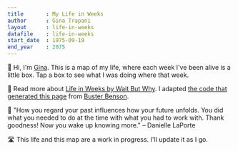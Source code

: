 ```yaml
---
title       : My Life in Weeks
author      : Gina Trapani
layout      : life-in-weeks
datafile    : life-in-weeks
start_date	: 1975-09-19
end_year    : 2075
---
```


👋 Hi, I'm [Gina](https://ginatrapani.org). This is a map of my life, where each week I've been alive is a little box. Tap a box to see what I was doing where that week.

📌 Read more about [Life in Weeks by Wait But Why](https://waitbutwhy.com/2014/05/life-weeks.html). I adapted [the code that generated this page](https://github.com/ginatrapani/life-in-weeks) from [Buster Benson](https://busterbenson.com/life-in-weeks).

💭 "How you regard your past influences how your future unfolds. You did what you needed to do at the time with what you had to work with. Thank goodness! Now you wake up knowing more." – Danielle LaPorte

🛣️ This life and this map are a work in progress. I'll update it as I go.

